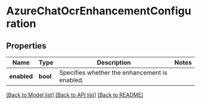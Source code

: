 # AzureChatOcrEnhancementConfiguration

## Properties

Name | Type | Description | Notes
------------ | ------------- | ------------- | -------------
**enabled** | **bool** | Specifies whether the enhancement is enabled. | 

[[Back to Model list]](../README.md#documentation-for-models) [[Back to API list]](../README.md#documentation-for-api-endpoints) [[Back to README]](../README.md)



